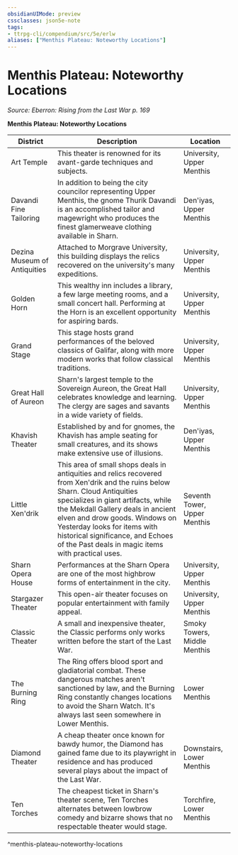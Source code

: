 ```yaml
---
obsidianUIMode: preview
cssclasses: json5e-note
tags:
- ttrpg-cli/compendium/src/5e/erlw
aliases: ["Menthis Plateau: Noteworthy Locations"]
---
```

# Menthis Plateau: Noteworthy Locations
*Source: Eberron: Rising from the Last War p. 169* 

**Menthis Plateau: Noteworthy Locations**

| District | Description | Location |
|----------|-------------|----------|
| Art Temple | This theater is renowned for its avant-garde techniques and subjects. | University, Upper Menthis |
| Davandi Fine Tailoring | In addition to being the city councilor representing Upper Menthis, the gnome Thurik Davandi is an accomplished tailor and magewright who produces the finest glamerweave clothing available in Sharn. | Den'iyas, Upper Menthis |
| Dezina Museum of Antiquities | Attached to Morgrave University, this building displays the relics recovered on the university's many expeditions. | University, Upper Menthis |
| Golden Horn | This wealthy inn includes a library, a few large meeting rooms, and a small concert hall. Performing at the Horn is an excellent opportunity for aspiring bards. | University, Upper Menthis |
| Grand Stage | This stage hosts grand performances of the beloved classics of Galifar, along with more modern works that follow classical traditions. | University, Upper Menthis |
| Great Hall of Aureon | Sharn's largest temple to the Sovereign Aureon, the Great Hall celebrates knowledge and learning. The clergy are sages and savants in a wide variety of fields. | University, Upper Menthis |
| Khavish Theater | Established by and for gnomes, the Khavish has ample seating for small creatures, and its shows make extensive use of illusions. | Den'iyas, Upper Menthis |
| Little Xen'drik | This area of small shops deals in antiquities and relics recovered from Xen'drik and the ruins below Sharn. Cloud Antiquities specializes in giant artifacts, while the Mekdall Gallery deals in ancient elven and drow goods. Windows on Yesterday looks for items with historical significance, and Echoes of the Past deals in magic items with practical uses. | Seventh Tower, Upper Menthis |
| Sharn Opera House | Performances at the Sharn Opera are one of the most highbrow forms of entertainment in the city. | University, Upper Menthis |
| Stargazer Theater | This open-air theater focuses on popular entertainment with family appeal. | University, Upper Menthis |
| Classic Theater | A small and inexpensive theater, the Classic performs only works written before the start of the Last War. | Smoky Towers, Middle Menthis |
| The Burning Ring | The Ring offers blood sport and gladiatorial combat. These dangerous matches aren't sanctioned by law, and the Burning Ring constantly changes locations to avoid the Sharn Watch. It's always last seen somewhere in Lower Menthis. | Lower Menthis |
| Diamond Theater | A cheap theater once known for bawdy humor, the Diamond has gained fame due to its playwright in residence and has produced several plays about the impact of the Last War. | Downstairs, Lower Menthis |
| Ten Torches | The cheapest ticket in Sharn's theater scene, Ten Torches alternates between lowbrow comedy and bizarre shows that no respectable theater would stage. | Torchfire, Lower Menthis |
^menthis-plateau-noteworthy-locations